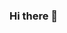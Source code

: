 ### Hi there 👋

<!--
**Martimf95/Martimf95** is a ✨ _special_ ✨ repository because its `README.md` (this file) appears on your GitHub profile.

Here are some ideas to get you started:

- 🔭 I’m currently working on ...
- 🌱 I’m currently learning ...
- 📫 How to reach me: Discord
- ⚡ Fun fact: ...
-->
